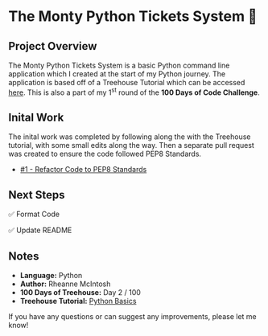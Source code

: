 # The Monty Python Tickets System :snake:

## Project Overview
The Monty Python Tickets System is a basic Python command line application which I created at the start of my Python journey. The application is based off of a Treehouse Tutorial which can be accessed [here](https://teamtreehouse.com/library/the-project). This is also a part of my 1<sup>st</sup> round of the **100 Days of Code Challenge**.

## Inital Work
The inital work was completed by following along the with the Treehouse tutorial, with some small edits along the way. Then a separate pull request was created to ensure the code followed PEP8 Standards.
- [#1 - Refactor Code to PEP8 Standards](https://github.com/rheannemcintosh/treehouse-python-monty-python-tickets/pull/1)

## Next Steps
:white_check_mark: Format Code

:white_check_mark: Update README

## Notes
- **Language:** Python
- **Author:** Rheanne McIntosh
- **100 Days of Treehouse:** Day 2 / 100
- **Treehouse Tutorial:** [Python Basics](https://teamtreehouse.com/library/python-basics-3)

If you have any questions or can suggest any improvements, please let me know!
